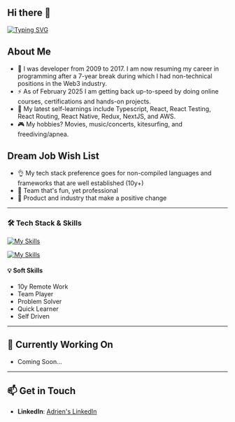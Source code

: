 ## Hi there 👋

<!--
**0xadri/0xadri** is a ✨ _special_ ✨ repository because its `README.md` (this file) appears on your GitHub profile.

Here are some ideas to get you started:

- 🔭 I’m currently working on ...
- 🌱 I’m currently learning ...
- 👯 I’m looking to collaborate on ...
- 🤔 I’m looking for help with ...
- 💬 Ask me about ...
- 📫 How to reach me: ...
- 😄 Pronouns: ...
- ⚡ Fun fact: ...
-->

[![Typing SVG](https://readme-typing-svg.demolab.com?font=Fira+Code&size=35&pause=1000&width=435&lines=Hello%2C+it's+Adrien;Fullstack+Developer)](https://git.io/typing-svg)

## About Me

- 🔭 I was developer from 2009 to 2017. I am now resuming my career in programming after a 7-year break during which I had non-technical positions in the Web3 industry.
- ⚡ As of February 2025 I am getting back up-to-speed by doing online courses, certifications and hands-on projects.
- 🌱 My latest self-learnings include Typescript, React, React Testing, React Routing, React Native, Redux, NextJS, and AWS.
- 🎮 My hobbies? Movies, music/concerts, kitesurfing, and freediving/apnea.

## Dream Job Wish List

- 👌 My tech stack preference goes for non-compiled languages and frameworks that are well established (10y+)
- 👥 Team that's fun, yet professional
- 📱 Product and industry that make a positive change

---

### 🛠️ Tech Stack & Skills

[![My Skills](https://skillicons.dev/icons?i=html,css,sass,js,ts,react,nextjs,redux,tailwind,jquery,nodejs,visualstudio,vscode)](https://skillicons.dev)

[![My Skills](https://skillicons.dev/icons?i=mongodb,mysql,aws,git,github,powershell,java,bitbucket,notion,stackoverflow,figma)](https://skillicons.dev)


#### 💡 **Soft Skills**

- 10y Remote Work
- Team Player
- Problem Solver
- Quick Learner
- Self Driven

---

## 🚀 Currently Working On

- Coming Soon...


---

## 📫 Get in Touch

- **LinkedIn**:  [Adrien's LinkedIn](https://www.linkedin.com/in/adrienbe/)
